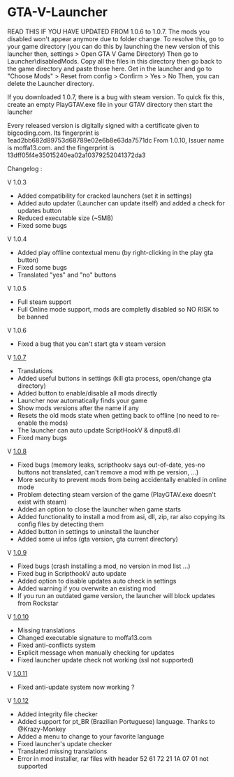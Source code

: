 # GTA-V-Launcher


READ THIS IF YOU HAVE UPDATED FROM 1.0.6 to 1.0.7. The mods you disabled won't appear anymore due to folder change.
To resolve this, go to your game directory (you can do this by launching the new version of this launcher then, settings > Open GTA V Game Directory)
Then go to Launcher\disabledMods. Copy all the files in this directory then go back to the game directory and paste those here.
Get in the launcher and go to "Choose Mods" > Reset from config > Confirm > Yes > No
Then, you can delete the Launcher directory.

If you downloaded 1.0.7, there is a bug with steam version. To quick fix this, create an empty PlayGTAV.exe file in your GTAV directory then start the launcher

Every released version is digitally signed with a certificate given to bigcoding.com. 
Its fingerprint is 1ead2bb682d89753d68789e02e6b8e63da7571dc
From 1.0.10, Issuer name is moffa13.com. and the fingerprint is 13dff05f4e35015240ea02a10379252041372da3

Changelog :

V 1.0.3
- Added compatibility for cracked launchers (set it in settings)
- Added auto updater (Launcher can update itself) and added a check for updates button
- Reduced executable size (~5MB)
- Fixed some bugs

V 1.0.4 
- Added play offline contextual menu (by right-clicking in the play gta button)
- Fixed some bugs
- Translated "yes" and "no" buttons

V 1.0.5
- Full steam support
- Full Online mode support, mods are completly disabled so NO RISK to be banned

V 1.0.6
- Fixed a bug that you can't start gta v steam version

V [1.0.7]
- Translations
- Added useful buttons in settings (kill gta process, open/change gta directory)
- Added button to enable/disable all mods directly
- Launcher now automatically finds your game
- Show mods versions after the name if any
- Resets the old mods state when getting back to offline (no need to re-enable the mods)
- The launcher can auto update ScriptHookV & dinput8.dll
- Fixed many bugs

V [1.0.8]
- Fixed bugs (memory leaks, scripthookv says out-of-date, yes-no buttons not translated, can't remove a mod with pe version, ...)
- More security to prevent mods from being accidentally enabled in online mode
- Problem detecting steam version of the game (PlayGTAV.exe doesn't exist with steam)
- Added an option to close the launcher when game starts
- Added functionality to install a mod from asi, dll, zip, rar also copying its config files by detecting them
- Added button in settings to uninstall the launcher
- Added some ui infos (gta version, gta current directory)

V [1.0.9]
- Fixed bugs (crash installing a mod, no version in mod list ...)
- Fixed bug in ScripthookV auto update
- Added option to disable updates auto check in settings
- Added warning if you overwrite an existing mod
- If you run an outdated game version, the launcher will block updates from Rockstar

V [1.0.10]
- Missing translations
- Changed executable signature to moffa13.com
- Fixed anti-conflicts system
- Explicit message when manually checking for updates
- Fixed launcher update check not working (ssl not supported)

V [1.0.11]
- Fixed anti-update system now working ?

V [1.0.12]
- Added integrity file checker
- Added support for pt_BR (Brazilian Portuguese) language. Thanks to @Krazy-Monkey
- Added a menu to change to your favorite language
- Fixed launcher's update checker
- Translated missing translations
- Error in mod installer, rar files with header 52 61 72 21 1A 07 01 not supported

[1.0.7]: https://github.com/moffa13/GTA-V-Launcher/releases/tag/1.0.7
[1.0.8]: https://github.com/moffa13/GTA-V-Launcher/releases/tag/1.0.8
[1.0.9]: https://github.com/moffa13/GTA-V-Launcher/releases/tag/1.0.9
[1.0.10]: https://github.com/moffa13/GTA-V-Launcher/releases/tag/1.0.10
[1.0.11]: https://github.com/moffa13/GTA-V-Launcher/releases/tag/1.0.11
[1.0.12]: https://github.com/moffa13/GTA-V-Launcher/releases/tag/1.0.12